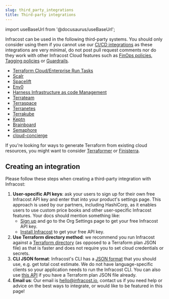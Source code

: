 ```yaml
---
slug: third_party_integrations
title: Third-party integrations
---
```


import useBaseUrl from '@docusaurus/useBaseUrl';

Infracost can be used in the following third-party systems. You should only consider using them if you cannot use our [CI/CD integrations](/docs/integrations/cicd/) as these integrations are very minimal, do not post pull request comments nor do they work with other Infracost Cloud features such as [FinOps policies](/docs/infracost_cloud/finops_policies/), [Tagging policies](/docs/infracost_cloud/tagging_policies/) or [Guardrails](/docs/infracost_cloud/guardrails/).

- [Terraform Cloud/Enterprise Run Tasks](/docs/integrations/terraform_cloud_enterprise/)
- [Scalr](https://docs.scalr.com/en/latest/cost_estimate.html)
- [Spacelift](https://docs.spacelift.io/vendors/terraform/infracost)
- [Env0](https://docs.env0.com/docs/cost-monitoring#cost-estimation)
- [Harness Infrastructure as code Management](https://www.harness.io/products/infrastructure-as-code-management)
- [Terrateam](https://docs.terrateam.io/integrations/infracost)
- [Terraspace](https://terraspace.cloud/docs/cloud/cost-estimation)
- [Terranetes](https://terranetes.appvia.io/terranetes-controller/admin/costs)
- [Terrakube](https://docs.terrakube.io/user-guide/cost-estimation)
- [Keptn](https://artifacthub.io/packages/keptn/keptn-integrations/infracost)
- [Brainboard](https://docs.brainboard.co/ci-cd-engine/supported-plugins#cost-estimation)
- [Semaphore](https://docs.semaphoreci.com/examples/estimating-cloud-costs-with-infracost/)
- [cloud-concierge](https://docs.cloudconcierge.io/how-it-works/pull-request-output#resource-cost-calculations)

If you're looking for ways to generate Terraform from existing cloud resources, you might want to consider [Terraformer](https://github.com/GoogleCloudPlatform/terraformer) or [Finisterra](http://finisterra.io/). 

## Creating an integration

Please follow these steps when creating a third-party integration with Infracost:
1. **User-specific API keys**: ask your users to sign up for their own free Infracost API key and enter that into your product's settings page. This approach is used by our partners, including HashiCorp, as it enables users to use custom price books and other user-specific Infracost features. Your docs should mention something like:
    - [Sign up](https://dashboard.infracost.io) and go to the Org Settings page to get your free Infracost API key.
    - [Install Infracost](/docs/#2-get-api-key) to get your free API key.
2. **Use Terraform directory method**: we recommend you run Infracost against a [Terraform directory](/docs/features/cli_commands/#option-1-terraform-directory) (as opposed to a Terraform plan JSON file) as that is faster and does not require you to set cloud credentials or secrets.
3. **CLI JSON format**: Infracost's CLI has a [JSON format](/docs/features/cli_commands/#examples) that you should use, e.g. get total cost estimate. We do not have language-specific clients so your application needs to run the Infracost CLI. You can also use [this API](/docs/integrations/infracost_api/) if you have a Terraform plan JSON file already.
4. **Email us**: Our email is [hello@infracost.io](mailto:hello@infracost.io), contact us if you need help or advice on the best ways to integrate, or would like to be featured in this page!
